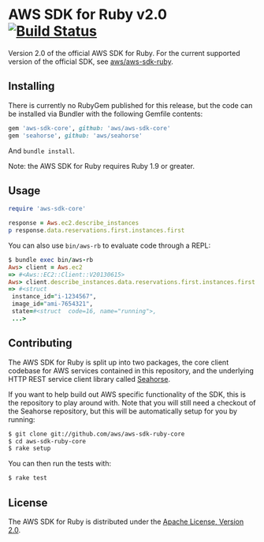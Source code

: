 # AWS SDK for Ruby v2.0 [![Build Status](https://travis-ci.org/aws/aws-sdk-ruby-core.png?branch=master)](https://travis-ci.org/aws/aws-sdk-ruby-core)

Version 2.0 of the official AWS SDK for Ruby. For the current supported version
of the official SDK, see [aws/aws-sdk-ruby](http://github.com/aws/aws-sdk-ruby).

## Installing

There is currently no RubyGem published for this release, but the code can be
installed via Bundler with the following Gemfile contents:

```ruby
gem 'aws-sdk-core', github: 'aws/aws-sdk-core'
gem 'seahorse', github: 'aws/seahorse'
```

And `bundle install`.

Note: the AWS SDK for Ruby requires Ruby 1.9 or greater.

## Usage

```ruby
require 'aws-sdk-core'

response = Aws.ec2.describe_instances
p response.data.reservations.first.instances.first
```

You can also use `bin/aws-rb` to evaluate code through a REPL:

```ruby
$ bundle exec bin/aws-rb
Aws> client = Aws.ec2
=> #<Aws::EC2::Client::V20130615>
Aws> client.describe_instances.data.reservations.first.instances.first
=> #<struct
 instance_id="i-1234567",
 image_id="ami-7654321",
 state=#<struct  code=16, name="running">,
 ...>
```

## Contributing

The AWS SDK for Ruby is split up into two packages, the core client codebase
for AWS services contained in this repository, and the underlying HTTP REST
service client library called [Seahorse](http://github.com/aws/seahorse).

If you want to help build out AWS specific functionality of the SDK, this is
the repository to play around with. Note that you will still need a checkout
of the Seahorse repository, but this will be automatically setup for you
by running:

```sh
$ git clone git://github.com/aws/aws-sdk-ruby-core
$ cd aws-sdk-ruby-core
$ rake setup
```

You can then run the tests with:

```sh
$ rake test
```

## License

The AWS SDK for Ruby is distributed under the
[Apache License, Version 2.0](http://www.apache.org/licenses/LICENSE-2.0).
